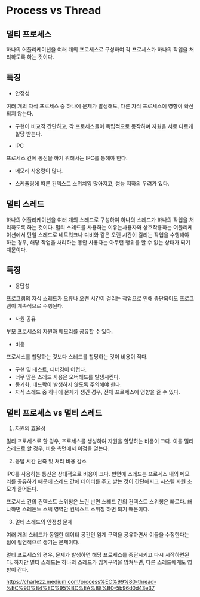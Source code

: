 # Process vs Thread

## 멀티 프로세스

하나의 어플리케이션을 여러 개의 프로세스로 구성하여 각 프로세스가 하나의 작업을 처리하도록 하는 것이다.

## 특징

- 안정성

여러 개의 자식 프로세스 중 하나에 문제가 발생해도, 다른 자식 프로세스에 영향이 확산되지 않는다.

- 구현이 비교적 간단하고, 각 프로세스들이 독립적으로 동작하며 자원을 서로 다르게 할당 받는다.

- IPC

프로세스 간에 통신을 하기 위해서는 IPC를 통해야 한다.

- 메모리 사용량이 많다.

- 스케쥴링에 따른 컨텍스트 스위치잉 많아지고, 성능 저하의 우려가 있다.

## 멀티 스레드

하나의 어플리케이션을 여러 개의 스레드로 구성하여 하나의 스레드가 하나의 작업을 처리하도록 하는 것이다. 멀티 스레드를 사용하는 이유는사용자와 상호작용하는 어플리케이션에서 단일 스레드로 네트워크나 디비와 같은 오랜 시간이 걸리는 작업을 수행해야 하는 경우, 해당 작업을 처리하는 동안 사용자는 아무런 행위를 할 수 없는 상태가 되기 때문이다. 

## 특징

- 응답성

프로그램의 자식 스레드가 오류나 오랜 시간이 걸리는 작업으로 인해 중단되어도 프로그램이 계속적으로 수행된다.

- 자원 공유

부모 프로세스의 자원과 메모리를 공유할 수 있다.

- 비용

프로세스를 할당하는 것보다 스레드를 할당하는 것이 비용이 적다.

- 구현 및 테스트, 디버깅이 어렵다.
- 너무 많은 스레드 사용은 오버헤드를 발생시킨다.
- 동기화, 데드락이 발생하지 않도록 주의해야 한다.
- 자식 스레드 중 하나에 문제가 생긴 경우, 전체 프로세스에 영향을 줄 수 있다.

## 멀티 프로세스 vs 멀티 스레드

1. 자원의 효율성

멀티 프로세스로 할 경우, 프로세스를 생성하여 자원을 할당하는 비용이 크다. 이를 멀티 스레드로 할 경우, 비용 측면에서 이점을 얻는다. 

2. 응답 시간 단축 및 처리 비용 감소

IPC를 사용하는 통신은 상대적으로 비용이 크다. 반면에 스레드는 프로세스 내의 메모리를 공유하기 때문에 스레드 간에 데이터를 주고 받는 것이 간단해지고 시스템 자원 소모가 줄어든다. 

프로세스 간의 컨텍스트 스위칭은 느린 반면 스레드 간의 컨텍스트 스위칭은 빠르다. 왜냐하면 스레든느 스택 영역만 컨텍스트 스위칭 하면 되기 때문이다.

3. 멀티 스레드의 안정성 문제

여러 개의 스레드가 동일한 데이터 공간인 임계 구역을 공유하면서 이들을 수정한다는 점에 필연적으로 생기는 문제이다. 

멀티 프로세스의 경우, 문제가 발생하면 해당 프로세스를 중단시키고 다시 시작하면된다. 하지만 멀티 스레드는 하나의 스레드가 임계구역을 망쳐두면, 다른 스레드에게도 영향이 간다.

https://charlezz.medium.com/process%EC%99%80-thread-%EC%9D%B4%EC%95%BC%EA%B8%B0-5b96d0d43e37